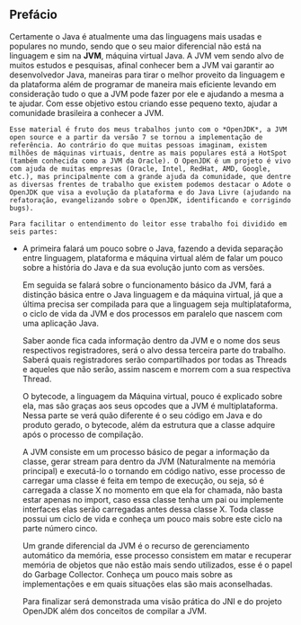 ## Prefácio


Certamente o Java é atualmente uma das linguagens mais usadas e populares no mundo, sendo que o seu maior diferencial não está na linguagem e sim na **JVM**, máquina virtual Java. A JVM vem sendo alvo de muitos estudos e pesquisas, afinal conhecer bem a JVM vai garantir ao desenvolvedor Java, maneiras para tirar o melhor proveito da linguagem e da plataforma além de programar de maneira mais eficiente levando em consideração tudo o que a JVM pode fazer por ele e ajudando a mesma a te ajudar. Com esse objetivo estou criando esse pequeno texto, ajudar a comunidade brasileira a conhecer a JVM.

	Esse material é fruto dos meus trabalhos junto com o *OpenJDK*, a JVM open source e a partir da versão 7 se tornou a implementação de referência. Ao contrário do que muitas pessoas imaginam, existem milhões de máquinas virtuais, dentre as mais populares está a HotSpot (também conhecida como a JVM da Oracle). O OpenJDK é um projeto é vivo com ajuda de muitas empresas (Oracle, Intel, RedHat, AMD, Google, etc.), mas principalmente com a grande ajuda da comunidade, que dentre as diversas frentes de trabalho que existem podemos destacar o Adote o OpenJDK que visa a evolução da plataforma e do Java Livre (ajudando na refatoração, evangelizando sobre o OpenJDK, identificando e corrigindo bugs). 

	Para facilitar o entendimento do leitor esse trabalho foi dividido em seis partes:


 * 	A primeira falará um pouco sobre o Java, fazendo a devida separação entre linguagem, plataforma e máquina virtual além de falar um pouco sobre a história do Java e da sua evolução junto com as versões.

	Em seguida se falará sobre o funcionamento básico da JVM, fará a distinção básica entre o Java linguagem e da máquina virtual, já que a última precisa ser compilada para que a linguagem seja multiplataforma, o ciclo de vida da JVM e dos processos em paralelo que nascem com uma aplicação Java. 

	Saber aonde fica cada informação dentro da JVM e o nome dos seus respectivos registradores, será o alvo dessa terceira parte do trabalho. Saberá quais registradores serão compartilhados por todas as Threads e aqueles que não serão, assim nascem e morrem com a sua respectiva Thread. 

	O bytecode, a linguagem da Máquina virtual, pouco é explicado sobre ela, mas são graças aos seus opcodes que a JVM é multiplataforma. Nessa parte se verá quão diferente é o seu código em Java e do produto gerado, o bytecode, além da estrutura que a classe adquire após o processo de compilação.

	A JVM consiste em um processo básico de pegar a informação da classe, gerar stream para dentro da JVM (Naturalmente na memória principal) e executá-lo o tornando em código nativo, esse processo de carregar uma classe é feita em tempo de execução, ou seja, só é carregada a classe X no momento em que ela for chamada, não basta estar apenas no import, caso essa classe tenha um pai ou implemente interfaces elas serão carregadas antes dessa classe X. Toda classe possui um ciclo de vida e conheça um pouco mais sobre este ciclo na parte número cinco.
	
	Um grande diferencial da JVM é o recurso de gerenciamento automático da memória, esse processo consistem em matar e recuperar memória de objetos que não estão mais sendo utilizados, esse é o papel do Garbage Collector. Conheça um pouco mais sobre as implementações e em quais situações elas são mais aconselhadas.
	
	Para finalizar será demonstrada uma visão prática do JNI e do projeto OpenJDK além dos conceitos de compilar a JVM. 